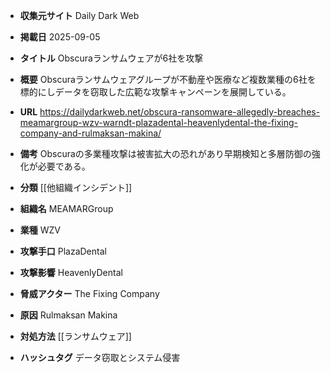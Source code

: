 - **収集元サイト**
Daily Dark Web

- **掲載日**
2025-09-05

- **タイトル**
Obscuraランサムウェアが6社を攻撃

- **概要**
Obscuraランサムウェアグループが不動産や医療など複数業種の6社を標的にしデータを窃取した広範な攻撃キャンペーンを展開している。

- **URL**
https://dailydarkweb.net/obscura-ransomware-allegedly-breaches-meamargroup-wzv-warndt-plazadental-heavenlydental-the-fixing-company-and-rulmaksan-makina/

- **備考**
Obscuraの多業種攻撃は被害拡大の恐れがあり早期検知と多層防御の強化が必要である。

- **分類**
[[他組織インシデント]]

- **組織名**
MEAMARGroup

- **業種**
WZV

- **攻撃手口**
PlazaDental

- **攻撃影響**
HeavenlyDental

- **脅威アクター**
The Fixing Company

- **原因**
Rulmaksan Makina

- **対処方法**
[[ランサムウェア]]

- **ハッシュタグ**
データ窃取とシステム侵害
